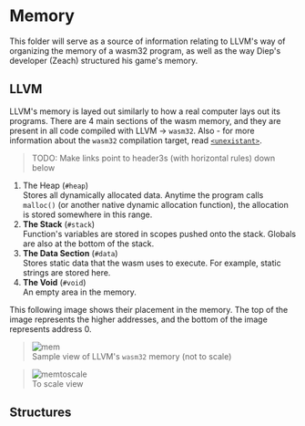 # Memory

This folder will serve as a source of information relating to LLVM's way of organizing the memory of a wasm32 program, as well as the way Diep's developer (Zeach) structured his game's memory.

## LLVM

LLVM's memory is layed out similarly to how a real computer lays out its programs. There are 4 main sections of the wasm memory, and they are present in all code compiled with LLVM -> `wasm32`. Also - for more information about the `wasm32` compilation target, read [`<unexistant>`](https://example.com).

> TODO: Make links point to header3s (with horizontal rules) down below

1. The Heap (`#heap`)\
  Stores all dynamically allocated data. Anytime the program calls `malloc()` (or another native dynamic allocation function), the allocation is stored somewhere in this range.
2. **The Stack** (`#stack`)\
  Function's variables are stored in scopes pushed onto the stack. Globals are also at the bottom of the stack.
3. **The Data Section** (`#data`)\
  Stores static data that the wasm uses to execute. For example, static strings are stored here.
4. **The Void** (`#void`)\
  An empty area in the memory.

This following image shows their placement in the memory. The top of the image represents the higher addresses, and the bottom of the image represents address 0.

> ![mem](https://user-images.githubusercontent.com/79597906/137538688-68496a01-6db1-4f3d-baf5-2ffebac56983.png)\
> Sample view of LLVM's `wasm32` memory (not to scale)

> ![memtoscale](https://user-images.githubusercontent.com/79597906/137538880-907983cc-54c0-463c-ad05-a45b5e4fdb55.png)\
> To scale view

## Structures
